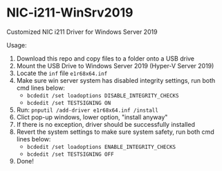 # NIC-i211-WinSrv2019
Customized NIC i211 Driver for Windows Server 2019

Usage:

1. Download this repo and copy files to a folder onto a USB drive
2. Mount the USB Drive to Windows Server 2019 (Hyper-V Server 2019)
3. Locate the `inf` file `e1r68x64.inf`
4. Make sure win server system has disabled integrity settings, run both cmd lines below:
   - `bcdedit /set loadoptions DISABLE_INTEGRITY_CHECKS`
   - `bcdedit /set TESTSIGNING ON`
5. Run: `pnputil /add-driver e1r68x64.inf /install`
6. Clict pop-up windows, lower option, "install anyway"
7. If there is no exception, driver should be successfully installed
8. Revert the system settings to make sure system safety, run both cmd lines below:
   - `bcdedit /set loadoptions ENABLE_INTEGRITY_CHECKS`
   - `bcdedit /set TESTSIGNING OFF`
9. Done!
